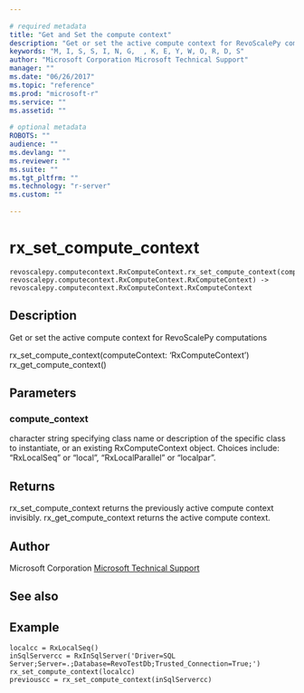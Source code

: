 ```yaml
--- 
 
# required metadata 
title: "Get and Set the compute context" 
description: "Get or set the active compute context for RevoScalePy computationsrx_set_compute_context(computeContext: ‘RxComputeContext’)" 
keywords: "M, I, S, S, I, N, G,  , K, E, Y, W, O, R, D, S" 
author: "Microsoft Corporation Microsoft Technical Support" 
manager: "" 
ms.date: "06/26/2017" 
ms.topic: "reference" 
ms.prod: "microsoft-r" 
ms.service: "" 
ms.assetid: "" 
 
# optional metadata 
ROBOTS: "" 
audience: "" 
ms.devlang: "" 
ms.reviewer: "" 
ms.suite: "" 
ms.tgt_pltfrm: "" 
ms.technology: "r-server" 
ms.custom: "" 
 
---
```


# rx_set_compute_context



```
revoscalepy.computecontext.RxComputeContext.rx_set_compute_context(computeContext: revoscalepy.computecontext.RxComputeContext.RxComputeContext) -> revoscalepy.computecontext.RxComputeContext.RxComputeContext
```




## Description

Get or set the active compute context for RevoScalePy computations

rx_set_compute_context(computeContext: ‘RxComputeContext’)
rx_get_compute_context()


## Parameters


### compute_context

character string specifying class name or description
of the specific class to instantiate, or an existing RxComputeContext object.
Choices include: “RxLocalSeq” or “local”, “RxLocalParallel” or “localpar”.


## Returns

rx_set_compute_context returns the previously active compute context
invisibly. rx_get_compute_context returns the active compute context.


## Author

Microsoft Corporation [Microsoft Technical Support](https://go.microsoft.com/fwlink/?LinkID=698556&clcid=0x409.md)


## See also


## Example



```
localcc = RxLocalSeq()
inSqlServercc = RxInSqlServer('Driver=SQL Server;Server=.;Database=RevoTestDb;Trusted_Connection=True;')
rx_set_compute_context(localcc)
previouscc = rx_set_compute_context(inSqlServercc)
```

